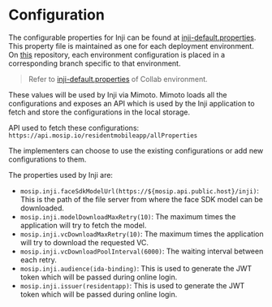 # Configuration

The configurable properties for Inji can be found at [inji-default.properties](https://github.com/mosip/mosip-config/blob/qa-1201-B2/inji-default.properties). This property file is maintained as one for each deployment environment. On [this](https://github.com/mosip/mosip-config) repository, each environment configuration is placed in a corresponding branch specific to that environment.

> Refer to [inji-default.properties](https://github.com/mosip/mosip-config/blob/collab/inji-default.properties) of Collab environment.

These values will be used by Inji via Mimoto. Mimoto loads all the configurations and exposes an API which is used by the Inji application to fetch and store the configurations in the local storage.

API used to fetch these configurations: `https://api.mosip.io/residentmobileapp/allProperties`

The implementers can choose to use the existing configurations or add new configurations to them.

The properties used by Inji are:

* `mosip.inji.faceSdkModelUrl(https://${mosip.api.public.host}/inji)`: This is the path of the file server from where the face SDK model can be downloaded.
* `mosip.inji.modelDownloadMaxRetry(10)`: The maximum times the application will try to fetch the model.
* `mosip.inji.vcDownloadMaxRetry(10)`: The maximum times the application will try to download the requested VC.
* `mosip.inji.vcDownloadPoolInterval(6000)`: The waiting interval between each retry.
* `mosip.inji.audience(ida-binding)`: This is used to generate the JWT token which will be passed during online login.
* `mosip.inji.issuer(residentapp)`: This is used to generate the JWT token which will be passed during online login.
